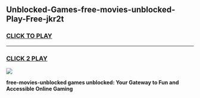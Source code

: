 
## Unblocked-Games-free-movies-unblocked-Play-Free-jkr2t
<h3>
<a href="https://premium76.site?title=free-movies-unblocked&ref=12A">CLICK TO PLAY</a></h3>
<hr>

<h3>
<a href="https://premium76.site?title=free-movies-unblocked&ref=12A">CLICK 2 PLAY</a>
  
</h3>

<a href="https://premium76.site?title=free-movies-unblocked&ref=12A"><img src="https://clearcache.store/games.png"></a>


**free-movies-unblocked games unblocked: Your Gateway to Fun and Accessible Online Gaming**
